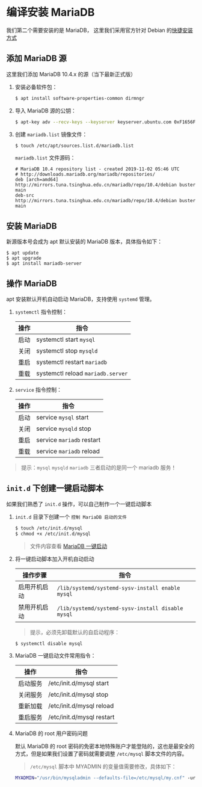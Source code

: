 # 编译安装 MariaDB

我们第二个需要安装的是 MariaDB， 这里我们采用官方针对 Debian 的[快捷安装方式](https://downloads.mariadb.org/mariadb/repositories)

## 添加 MariaDB 源

这里我们添加 MariaDB 10.4.x 的源（当下最新正式版）

1. 安装必备软件包：

   ```sh
   $ apt install software-properties-common dirmngr
   ```

2. 导入 MariaDB 源的公钥：

   ```sh
   $ apt-key adv --recv-keys --keyserver keyserver.ubuntu.com 0xF1656F24C74CD1D8
   ```

3. 创建 `mariadb.list` 镜像文件：

   ```sh
   $ touch /etc/apt/sources.list.d/mariadb.list
   ```

   `mariadb.list` 文件源码：

   ```apt
   # MariaDB 10.4 repository list - created 2019-11-02 05:46 UTC
   # http://downloads.mariadb.org/mariadb/repositories/
   deb [arch=amd64] http://mirrors.tuna.tsinghua.edu.cn/mariadb/repo/10.4/debian buster main
   deb-src http://mirrors.tuna.tsinghua.edu.cn/mariadb/repo/10.4/debian buster main
   ```

## 安装 MariaDB

新源版本号会成为 apt 默认安装的 MariaDB 版本，具体指令如下：

```shell
$ apt update
$ apt upgrade
$ apt install mariadb-server
```

## 操作 MariaDB

apt 安装默认开机自动启动 MariaDB，支持使用 `systemd` 管理。

1. `systemctl` 指令控制：

   | 操作 | 指令                              |
   | ---- | --------------------------------- |
   | 启动 | systemctl start `mysql`           |
   | 关闭 | systemctl stop `mysqld`           |
   | 重启 | systemctl restart `mariadb`       |
   | 重载 | systemctl reload `mariadb.server` |

2. `service` 指令控制：

   | 操作 | 指令                      |
   | ---- | ------------------------- |
   | 启动 | service `mysql` start     |
   | 关闭 | service `mysqld` stop     |
   | 重启 | service `mariadb` restart |
   | 重载 | service `mariadb` reload  |

> 提示：`mysql` `mysqld` `mariadb` 三者启动的是同一个 mariadb 服务！

## `init.d` 下创建一键启动脚本

如果我们熟悉了 `init.d` 操作，可以自己制作一个一键启动脚本

1. `init.d` 目录下创建一个 `控制 MariaDB 启动的文件`

   ```sh
   $ touch /etc/init.d/mysql
   $ chmod +x /etc/init.d/mysql
   ```

   > 文件内容查看 [MariaDB 一键启动](./source/mariadb一键启动文件.md)

2. 将一键启动脚本加入开机自动启动

   | 操作步骤     | 指令                                              |
   | ------------ | ------------------------------------------------- |
   | 启用开机启动 | `/lib/systemd/systemd-sysv-install enable mysql`  |
   | 禁用开机启动 | `/lib/systemd/systemd-sysv-install disable mysql` |

   > 提示，必须先卸载默认的自启动程序：

   ```sh
   $ systemctl disable mysql
   ```

3. MariaDB 一键启动文件常用指令：

   | 操作     | 指令                      |
   | -------- | ------------------------- |
   | 启动服务 | /etc/init.d/mysql start   |
   | 关闭服务 | /etc/init.d/mysql stop    |
   | 重新加载 | /etc/init.d/mysql reload  |
   | 重启服务 | /etc/init.d/mysql restart |

4. MariaDB 的 root 用户密码问题

   默认 MariaDB 的 root 密码的免密本地特殊账户才能登陆的，这也是最安全的方式，但是如果我们设置了密码就需要调整 `/etc/mysql` 脚本文件的内容。

   > `/etc/mysql` 脚本中 MYADMIN 的变量值需要修改，具体如下：

   ```sh
   MYADMIN="/usr/bin/mysqladmin --defaults-file=/etc/mysql/my.cnf" -uroot -p正确的密码"
   ```
